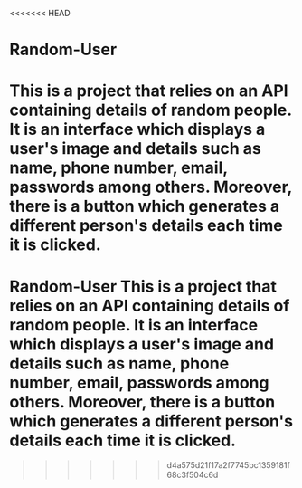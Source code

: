 <<<<<<< HEAD
# Random-User
This is a project that relies on an API containing details of random people. It is an interface which displays a user's image and details such as name, phone number, email, passwords among others. Moreover, there is a button which generates a different person's details each time it is clicked.
=======
# Random-User This is a project that relies on an API containing details of random people. It is an interface which displays a user's image and details such as name, phone number, email, passwords among others. Moreover, there is a button which generates a different person's details each time it is clicked.
>>>>>>> d4a575d21f17a2f7745bc1359181f68c3f504c6d
